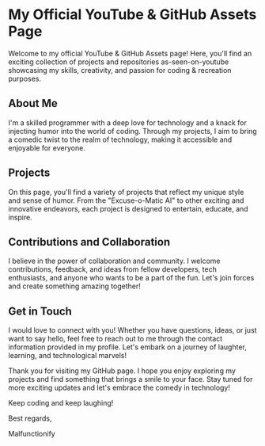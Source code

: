 # My Official YouTube & GitHub Assets Page
Welcome to my official YouTube & GitHub Assets page!
Here, you'll find an exciting collection of projects and repositories as-seen-on-youtube showcasing my skills, creativity, and passion for coding & recreation purposes.

## About Me
I'm a skilled programmer with a deep love for technology and a knack for injecting humor into the world of coding. Through my projects, I aim to bring a comedic twist to the realm of technology, making it accessible and enjoyable for everyone.

## Projects
On this page, you'll find a variety of projects that reflect my unique style and sense of humor. From the "Excuse-o-Matic AI" to other exciting and innovative endeavors, each project is designed to entertain, educate, and inspire.

## Contributions and Collaboration
I believe in the power of collaboration and community. I welcome contributions, feedback, and ideas from fellow developers, tech enthusiasts, and anyone who wants to be a part of the fun. Let's join forces and create something amazing together!

## Get in Touch
I would love to connect with you! Whether you have questions, ideas, or just want to say hello, feel free to reach out to me through the contact information provided in my profile. Let's embark on a journey of laughter, learning, and technological marvels!

Thank you for visiting my GitHub page. I hope you enjoy exploring my projects and find something that brings a smile to your face. Stay tuned for more exciting updates and let's embrace the comedy in technology!

Keep coding and keep laughing!

Best regards,

Malfunctionify